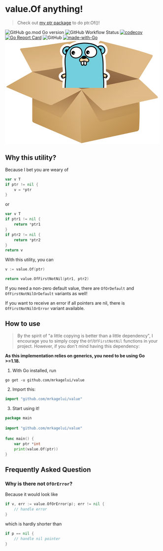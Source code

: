 # value.Of anything!

> Check out [my ptr package](https://github.com/mrkagelui/ptr) to do ptr.Of()!

![GitHub go.mod Go version](https://img.shields.io/github/go-mod/go-version/mrkagelui/value)
![GitHub Workflow Status](https://img.shields.io/github/workflow/status/mrkagelui/value/testing)
[![codecov](https://codecov.io/gh/mrkagelui/value/branch/master/graph/badge.svg?token=A2SCYKTWFZ)](https://codecov.io/gh/mrkagelui/value)
[![Go Report Card](https://goreportcard.com/badge/github.com/mrkagelui/value)](https://goreportcard.com/report/github.com/mrkagelui/value)
![GitHub](https://img.shields.io/github/license/mrkagelui/value)
[![made-with-Go](https://img.shields.io/badge/Made%20with-Go-1f425f.svg)](https://go.dev/)
![gopher_unboxed](gopher_unboxed.png "gopher_unboxed")

## Why this utility? 

Because I bet you are weary of
```go
var v T
if ptr != nil {
	v = *ptr
}
```
or
```go
var v T
if ptr1 != nil {
	return *ptr1
}
if ptr2 != nil {
	return *ptr2
}
return v
```
With this utility, you can
```go
v := value.Of(ptr)
```
```go
return value.OfFirstNotNil(ptr1, ptr2)
```
If you need a non-zero default value, there are `OfOrDefault` and `OfFirstNotNilOrDefault` variants as well!

If you want to receive an error if all pointers are nil, there is `OfFirstNotNilOrError` variant available.

## How to use

> By the spirit of "a little copying is better than a little dependency", I encourage you to
> simply copy the `Of`/`OfFirstNotNil` functions in your project. However, if you don't mind
> having this dependency:

__As this implementation relies on generics, you need to be using Go >=1.18.__

1. With Go installed, run
```commandline
go get -u github.com/mrkagelui/value
```
2. Import this:
```go
import "github.com/mrkagelui/value"
```
3. Start using it!
```go
package main

import "github.com/mrkagelui/value"

func main() {
	var ptr *int
	print(value.Of(ptr))
}
```

## Frequently Asked Question

### Why is there not `OfOrError`?

Because it would look like
```go
if v, err := value.OfOrError(p); err != nil {
	// handle error
}
```
which is hardly shorter than
```go
if p == nil {
	// handle nil pointer
}
```
